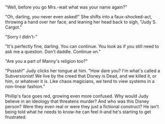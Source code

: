 "Well, before you go Mrs.-wait what was your name again?"

"Oh, darling, you never even asked!" She shifts into a faux-shocked-act, throwing a hand over her face, and leaning her head back to sigh, "Judy S. Cargot."

"Sorry I didn't-"

"It's perfectly fine, darling. You can continue. You look as if you still need to ask me a question. Don't daddle. Continue on."

"Are you a part of Manny's religion too?"

"Pssssh!" Judy clicks her tongue at him. "How dare you? I'm what's called a Subversionist! We live by the creed that Disney is Dead, and we killed it, or him, or whatever it is. Like chaos magicians, we tend to view systems in a non-linear fashion."

Phillip's face goes red, growing even more confused. Why would Judy believe in an ideology that threatens murder? And who was this Disney person? Were they even real or were they just a fictional construct? He isn't being told what he needs to know-he can feel it-and he's starting to get frustrated.